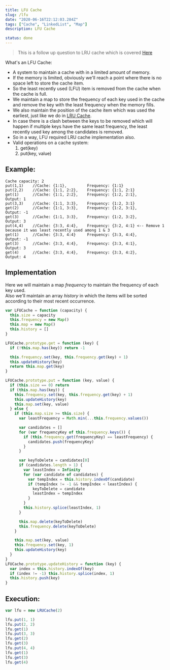 ```yaml
---
title: LFU Cache
slug: /lfu
date: "2020-06-16T22:12:03.284Z"
tags: ["Cache", "LinkedList", "Map"]
description: LFU Cache

status: done
---
```


> This is a follow up question to LRU cache which is covered [Here](/lru)

What's an LFU Cache:

- A system to maintain a cache with in a limited amount of memory.
- If the memory is limited, obviously we'll reach a point where there is no space left to store the cache item.
- So the least recently used (LFU) item is removed from the cache when the cache is full.
- We maintain a map to store the frequency of each key used in the cache and remove the key with the least frequency when the memory fills.
- We also maintain the position of the cache item which was used the earliest, just like we do in [LRU Cache](/lru).
- In case there is a clash between the keys to be removed which will happen if multiple keys have the same least frequency, the least recently used key among the candidates is removed.
- So in a way, LFU required LRU cache implementation also.
- Valid operations on a cache system:
  1. get(key)
  2. put(key, value)

## Example:

```
Cache capacity: 2
put(1,1)    //Cache: {1:1},         Frequency: {1:1}
put(2,2)    //Cache: {1:1, 2:2},    Frequency: {1:1, 2:1}
get(1)      //Cache: {1:1, 2:2},    Frequency: {1:2, 2:1},      Output: 1
put(3,3)    //Cache: {1:1, 3:3},    Frequency: {1:2, 3:1}
get(2)      //Cache: {1:1, 3:3},    Frequency: {1:2, 3:1},      Output: -1
get(3)      //Cache: {1:1, 3:3},    Frequency: {1:2, 3:2},      Output: 3
put(4,4)    //Cache: {3:3, 4:4},    Frequency: {3:2, 4:1} <-- Remove 1 because it was least recently used among 1 & 3
get(1)      //Cache: {3:3, 4:4}     Frequency: {3:3, 4:4},      Output: -1
get(3)      //Cache: {3:3, 4:4},    Frequency: {3:3, 4:1},      Output: 3
get(4)      //Cache: {3:3, 4:4},    Frequency: {3:3, 4:2},      Output: 4
```

## Implementation

Here we will maintain a map _frequency_ to maintain the frequency of each key used.  
Also we'll maintain an array _history_ in which the items will be sorted according to their most recent occurrence.

```javascript
var LFUCache = function (capacity) {
  this.size = capacity
  this.frequency = new Map()
  this.map = new Map()
  this.history = []
}

LFUCache.prototype.get = function (key) {
  if (!this.map.has(key)) return -1

  this.frequency.set(key, this.frequency.get(key) + 1)
  this.updateHistory(key)
  return this.map.get(key)
}

LFUCache.prototype.put = function (key, value) {
  if (this.size == 0) return
  if (this.map.has(key)) {
    this.frequency.set(key, this.frequency.get(key) + 1)
    this.updateHistory(key)
    this.map.set(key, value)
  } else {
    if (this.map.size >= this.size) {
      var leastFrequency = Math.min(...this.frequency.values())

      var candidates = []
      for (var frequencyKey of this.frequency.keys()) {
        if (this.frequency.get(frequencyKey) == leastFrequency) {
          candidates.push(frequencyKey)
        }
      }

      var keyToDelete = candidates[0]
      if (candidates.length > 1) {
        var leastIndex = Infinity
        for (var candidate of candidates) {
          var tempIndex = this.history.indexOf(candidate)
          if (tempIndex != -1 && tempIndex < leastIndex) {
            keyToDelete = candidate
            leastIndex = tempIndex
          }
        }
        this.history.splice(leastIndex, 1)
      }

      this.map.delete(keyToDelete)
      this.frequency.delete(keyToDelete)
    }

    this.map.set(key, value)
    this.frequency.set(key, 1)
    this.updateHistory(key)
  }
}
LFUCache.prototype.updateHistory = function (key) {
  var index = this.history.indexOf(key)
  if (index != -1) this.history.splice(index, 1)
  this.history.push(key)
}
```

## Execution:

```javascript
var lfu = new LRUCache(2)

lfu.put(1, 1)
lfu.put(2, 2)
lfu.get(1)
lfu.put(3, 3)
lfu.get(2)
lfu.get(3)
lfu.put(4, 4)
lfu.get(1)
lfu.get(3)
lfu.get(4)
```
